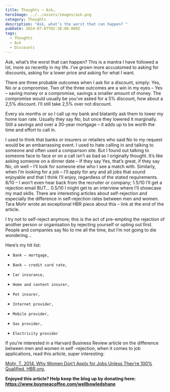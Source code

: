 ```yaml
---
title: Thoughts – Ask…
heroImage: ../../assets/images/ask.png
category: Thoughts
description: "Ask, what’s the worst that can happen? "
pubDate: 2024-07-07T02:38:00.000Z
tags:
  - Thoughts
  - Ask
  - Discounts
---
```

Ask, what’s the worst that can happen? This is a mantra I have followed a lot, more so recently in my life. I’ve grown more accustomed to asking for discounts, asking for a lower price and asking for what I want. 

There are three probable outcomes when I ask for a discount, simply: Yes, No or a compromise. Two of the three outcomes are a win in my eyes – Yes – saving money or a compromise, savings a smaller amount of money. The compromise would usually be you’ve asked for a 5% discount, how about a 2,5% discount. I’ll still take 2,5% over not discount.  

Every six months or so I call up my bank and blatantly ask them to lower my home loan rate. Usually they say No, but once they lowered it marginally. Still a savings and over a 30-year mortgage – it adds up to be worth the time and effort to call in. 

I used to think that banks or insurers or retailers who said No to my request would be an embarrassing event. I used to hate calling in and talking to someone and often used a comparison site. But I found out talking to someone face to face or on a call isn’t as bad as I originally thought. It’s like asking someone on a dinner date – If they say Yes, that’s great, if they say No, oh well – I’ll look for someone else who I see a match with. Similarly, when I’m looking for a job – I’ll apply for any and all jobs that sound enjoyable and that I think I’ll enjoy, regardless of the stated requirements. 8/10 – I won’t even hear back from the recruiter or company; 1.5/10 I’ll get a rejection email BUT… 0.5/10 I might get to an interview where I’ll showcase my mad skills. There are interesting articles about self-rejection and especially the difference in self-rejection rates between men and women. Tara Mohr wrote an exceptional HBR piece about this – link at the end of the article.  

I try not to self-reject anymore; this is the act of pre-empting the rejection of another person or organisation by rejecting yourself or opting out first. People and companies say No to me all the time, but I’m not going to die wondering… 

Here’s my hit list:

* ```
  Bank – mortgage,
  ```
* ```
  Bank – credit card rate,
  ```
* ```
  Car insurance, 
  ```
* ```
  Home and content insurer,
  ```
* ```
  Pet insurer,
  ```
* ```
  Internet provider,
  ```
* ```
  Mobile provider,
  ```
* ```
  Gas provider,
  ```
* ```
  Electricity provider
  ```

If you’re interested in a Harvard Business Review article on the difference between men and women in self -rejection, when it comes to job applications, read this article, super interesting:

[Mohr, T. 2014. Why Women Don’t Apply for Jobs Unless They’re 100% Qualified. HBR.org.](https://hbr.org/2014/08/why-women-dont-apply-for-jobs-unless-theyre-100-qualified)

[](https://hbr.org/2014/08/why-women-dont-apply-for-jobs-unless-theyre-100-qualified)

[](https://hbr.org/2014/08/why-women-dont-apply-for-jobs-unless-theyre-100-qualified)**Enjoyed this article? Help keep the blog up by donating here: https://www.buymeacoffee.com/wellbowledshane**
